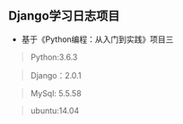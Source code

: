 ## Django学习日志项目

* 基于《Python编程：从入门到实践》项目三

>Python:3.6.3

>Django：2.0.1

>MySql: 5.5.58

>ubuntu:14.04